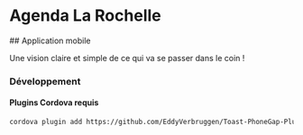 # Agenda La Rochelle
## Application mobile

Une vision claire et simple de ce qui va se passer dans le coin !

### Développement
#### Plugins Cordova requis
```sh
cordova plugin add https://github.com/EddyVerbruggen/Toast-PhoneGap-Plugin.git
```
